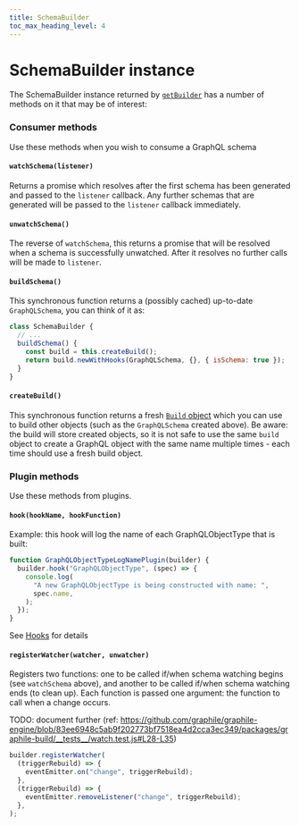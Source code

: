 ```yaml
---
title: SchemaBuilder
toc_max_heading_level: 4
---
```


# SchemaBuilder instance

The SchemaBuilder instance returned by
[`getBuilder`](./graphile-build) has a number of methods on it
that may be of interest:

### Consumer methods

Use these methods when you wish to consume a GraphQL schema

#### `watchSchema(listener)`

Returns a promise which resolves after the first schema has been generated and
passed to the `listener` callback. Any further schemas that are generated will
be passed to the `listener` callback immediately.

#### `unwatchSchema()`

The reverse of `watchSchema`, this returns a promise that will be resolved when
a schema is successfully unwatched. After it resolves no further calls will be
made to `listener`.

#### `buildSchema()`

This synchronous function returns a (possibly cached) up-to-date
`GraphQLSchema`, you can think of it as:

```js
class SchemaBuilder {
  // ...
  buildSchema() {
    const build = this.createBuild();
    return build.newWithHooks(GraphQLSchema, {}, { isSchema: true });
  }
}
```

#### `createBuild()`

This synchronous function returns a fresh
[`Build` object](./build-object) which you can use to build other
objects (such as the `GraphQLSchema` created above). Be aware: the build will
store created objects, so it is not safe to use the same `build` object to
create a GraphQL object with the same name multiple times - each time should use
a fresh build object.

### Plugin methods

Use these methods from plugins.

#### `hook(hookName, hookFunction)`

Example: this hook will log the name of each GraphQLObjectType that is built:

```js
function GraphQLObjectTypeLogNamePlugin(builder) {
  builder.hook("GraphQLObjectType", (spec) => {
    console.log(
      "A new GraphQLObjectType is being constructed with name: ",
      spec.name,
    );
  });
}
```

See [Hooks](./hooks) for details

#### `registerWatcher(watcher, unwatcher)`

Registers two functions: one to be called if/when schema watching begins (see
`watchSchema` above), and another to be called if/when schema watching ends (to
clean up). Each function is passed one argument: the function to call when a
change occurs.

TODO: document further (ref:
https://github.com/graphile/graphile-engine/blob/83ee6948c5ab9f202773bf7518ea4d2cca3ec349/packages/graphile-build/__tests__/watch.test.js#L28-L35)

```js
builder.registerWatcher(
  (triggerRebuild) => {
    eventEmitter.on("change", triggerRebuild);
  },
  (triggerRebuild) => {
    eventEmitter.removeListener("change", triggerRebuild);
  },
);
```
